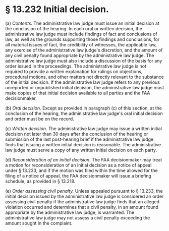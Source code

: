 # § 13.232   Initial decision.

(a) *Contents.* The administrative law judge must issue an initial decision at the conclusion of the hearing. In each oral or written decision, the administrative law judge must include findings of fact and conclusions of law, as well as the grounds supporting those findings and conclusions, for all material issues of fact, the credibility of witnesses, the applicable law, any exercise of the administrative law judge's discretion, and the amount of any civil penalty found appropriate by the administrative law judge. The administrative law judge must also include a discussion of the basis for any order issued in the proceedings. The administrative law judge is not required to provide a written explanation for rulings on objections, procedural motions, and other matters not directly relevant to the substance of the initial decision. If the administrative law judge refers to any previous unreported or unpublished initial decision, the administrative law judge must make copies of that initial decision available to all parties and the FAA decisionmaker.


(b) *Oral decision.* Except as provided in paragraph (c) of this section, at the conclusion of the hearing, the administrative law judge's oral initial decision and order must be on the record.


(c) *Written decision.* The administrative law judge may issue a written initial decision not later than 30 days after the conclusion of the hearing or submission of the last post-hearing brief if the administrative law judge finds that issuing a written initial decision is reasonable. The administrative law judge must serve a copy of any written initial decision on each party.


(d) *Reconsideration of an initial decision.* The FAA decisionmaker may treat a motion for reconsideration of an initial decision as a notice of appeal under § 13.233, and if the motion was filed within the time allowed for the filing of a notice of appeal, the FAA decisionmaker will issue a briefing schedule, as provided in § 13.218.


(e) *Order assessing civil penalty.* Unless appealed pursuant to § 13.233, the initial decision issued by the administrative law judge is considered an order assessing civil penalty if the administrative law judge finds that an alleged violation occurred and determines that a civil penalty, in an amount found appropriate by the administrative law judge, is warranted. The administrative law judge may not assess a civil penalty exceeding the amount sought in the complaint.




